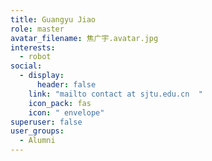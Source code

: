 ```yaml
---
title: Guangyu Jiao
role: master
avatar_filename: 焦广宇.avatar.jpg
interests:
  - robot
social:
  - display:
      header: false
    link: "mailto contact at sjtu.edu.cn  "
    icon_pack: fas
    icon: " envelope"
superuser: false
user_groups:
  - Alumni
---
```

